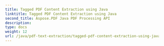```yaml
---
title: Tagged PDF Content Extraction using Java
linktitle: Tagged PDF Content Extraction using Java
second_title: Aspose.PDF Java PDF Processing API
description: 
type: docs
weight: 12
url: /java/pdf-text-extraction/tagged-pdf-content-extraction-using-java/
---
```

